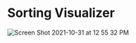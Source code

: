 # Sorting Visualizer


![Screen Shot 2021-10-31 at 12 55 32 PM](https://user-images.githubusercontent.com/57547638/139599308-e058c47f-0bf9-4bb7-9b9f-8a5202085a5a.png)


